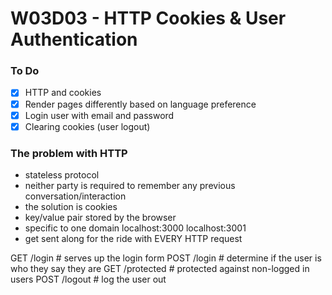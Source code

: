 # W03D03 - HTTP Cookies & User Authentication

### To Do
- [x] HTTP and cookies
- [x] Render pages differently based on language preference
- [x] Login user with email and password
- [x] Clearing cookies (user logout)

### The problem with HTTP
* stateless protocol
* neither party is required to remember any previous conversation/interaction
* the solution is cookies
* key/value pair stored by the browser
* specific to one domain localhost:3000 localhost:3001
* get sent along for the ride with EVERY HTTP request


GET /login # serves up the login form
POST /login # determine if the user is who they say they are
GET /protected # protected against non-logged in users
POST /logout # log the user out











